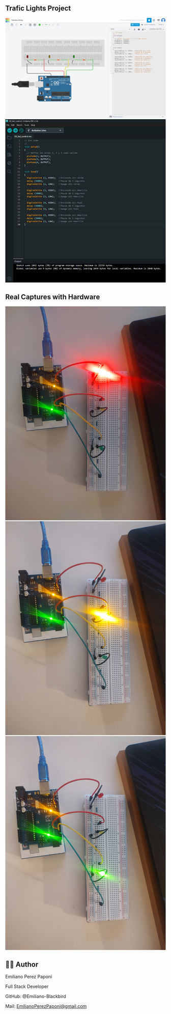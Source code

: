 ## Trafic Lights Project

<img src="/00_traffic_lights/tinkercad_semaforo_preview.png"/>

<img src="/00_traffic_lights/arduino_code_preview.png"/>

## Real Captures with Hardware

<img src="/00_traffic_lights/red_light_preview.jpg"/>

<img src="/00_traffic_lights/yellow_light_preview.jpg"/>

<img src="/00_traffic_lights/green_light_preview.jpg"/>

## 👨‍💻 Author

Emiliano Perez Paponi

Full Stack Developer

GitHub: @Emiliano-Blackbird

Mail: EmilianoPerezPaponi@gmail.com